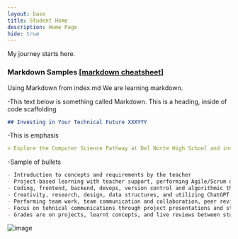 ```yaml
---
layout: base
title: Student Home 
description: Home Page
hide: true
---
```


My journey starts here.


### Markdown Samples [ [markdown cheatsheet] ](https://www.markdownguide.org/getting-started/)
Using Markdown from index.md  We are learning markdown.

-This text below is something called Markdown. This is a heading, inside of code scaffolding

```markdown
## Investing in Your Technical Future XXXYYY
```
-This is emphasis

```markdown
> Explore the Computer Science Pathway at Del Norte High School and invest in your technical skills. All Del Norte CompSci classes are designed to provide a real-world development experience. Class time includes tech talks (lectures), peer collaboration, communication with teachers, critical thinking while coding, and creativity in projects. Grading is focused on time invested, participation with peers, and engagement in learning.
```
-Sample of bullets

```markdown
- Introduction to concepts and requirements by the teacher
- Project-based learning with teacher support, performing Agile/Scrum development
- Coding, frontend, backend, devops, version control and algorithmic thinking
- Creativity, research, design, data structures, and utilizing ChatGPT
- Performing team work, team communication and collaboration, peer reviews/grading
- Focus on tehnical communications through project presentations and student led teaching
- Grades are on projects, learnt concepts, and live reviews between student(s) and teacher
```

![image](https://github.com/user-attachments/assets/b19c0d20-23ed-4c17-bf03-6f63a6450b4f)
